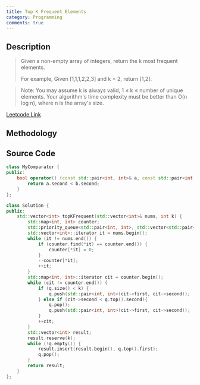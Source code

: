 ```yaml
---
title: Top K Frequent Elements
category: Programming
comments: true
---
```

## Description
>Given a non-empty array of integers, return the k most frequent elements.
>
>For example,
>Given [1,1,1,2,2,3] and k = 2, return [1,2].

>Note:
>You may assume k is always valid, 1 ≤ k ≤ number of unique elements.
>Your algorithm's time complexity must be better than O(n log n), where n is the array's size.

[Leetcode Link](https://leetcode.com/problems/top-k-frequent-elements/)

## Methodology

## Source Code
```C++
class MyComparator {
public:
    bool operator() (const std::pair<int, int>& a, const std::pair<int, int>&b) {
        return a.second < b.second;
    }
};

class Solution {
public:
    std::vector<int> topKFrequent(std::vector<int>& nums, int k) {
        std::map<int, int> counter;
        std::priority_queue<std::pair<int, int>, std::vector<std::pair<int, int> >, MyComparator> q;
        std::vector<int>::iterator it = nums.begin();
        while (it != nums.end()) {
            if (counter.find(*it) == counter.end()) {
                counter[*it] = 0;
            }
            --counter[*it];
            ++it;
        }
        std::map<int, int>::iterator cit = counter.begin();
        while (cit != counter.end()) {
            if (q.size() < k) {
                q.push(std::pair<int, int>(cit->first, cit->second));
            } else if (cit->second < q.top().second){
                q.pop();
                q.push(std::pair<int, int>(cit->first, cit->second));
            }
            ++cit;
        }
        std::vector<int> result;
        result.reserve(k);
        while (!q.empty()) {
            result.insert(result.begin(), q.top().first);
            q.pop();
        }
        return result;
    }
};
```
